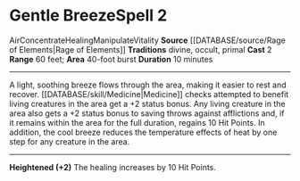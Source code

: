 ﻿---
actions: '[two-actions]'
area: 40-foot burst
bloodline: null
component: null
cost: null
deity: null
domain: null
duration: 10 minutes
element: Air
heighten: '+2'
heighten_level: 2, 4, 6, 8, 10
id: '1316'
lesson: null
level: '2'
mystery: null
name: Gentle Breeze
patron_theme: null
range: 60 feet
rarity: Common
requirement: null
rus_type_level: null
saving_throw: null
school: null
source: '[[DATABASE/source/Rage of Elements|Rage of Elements]]'
target: null
tradition:
- Divine
- Occult
- Primal
trait:
- '[[DATABASE/trait/Air|Air]]'
- '[[DATABASE/trait/Concentrate|Concentrate]]'
- '[[DATABASE/trait/Healing|Healing]]'
- '[[DATABASE/trait/Manipulate|Manipulate]]'
- '[[DATABASE/trait/Vitality|Vitality]]'
trigger: null
type: Spell

---
# Gentle Breeze<span class="item-type">Spell 2</span>

<span class="item-trait">Air</span><span class="item-trait">Concentrate</span><span class="item-trait">Healing</span><span class="item-trait">Manipulate</span><span class="item-trait">Vitality</span>
**Source** [[DATABASE/source/Rage of Elements|Rage of Elements]]
**Traditions** divine, occult, primal
**Cast** <span class="action-icon">2</span> 
**Range** 60 feet; **Area** 40-foot burst
**Duration** 10 minutes

---
A light, soothing breeze flows through the area, making it easier to rest and recover. [[DATABASE/skill/Medicine|Medicine]] checks attempted to benefit living creatures in the area get a +2 status bonus. Any living creature in the area also gets a +2 status bonus to saving throws against afflictions and, if it remains within the area for the full duration, regains 10 Hit Points. In addition, the cool breeze reduces the temperature effects of heat by one step for any creature in the area.

---
**Heightened (+2)** The healing increases by 10 Hit Points.